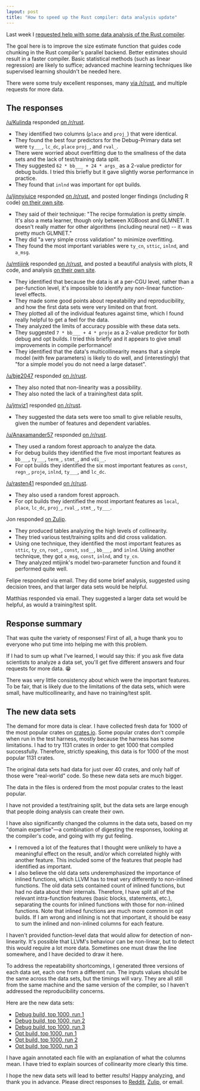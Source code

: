 ```yaml
---
layout: post
title: "How to speed up the Rust compiler: data analysis update"
---
```


Last week I [requested help with some data analysis of the Rust
compiler](https://nnethercote.github.io/2023/07/25/how-to-speed-up-the-rust-compiler-data-analysis-assistance-requested.html).

The goal here is to improve the size estimate function that guides code
chunking in the Rust compiler's parallel backend. Better estimates should
result in a faster compiler. Basic statistical methods (such as linear
regression) are likely to suffice; advanced machine learning techniques like
supervised learning shouldn't be needed here.

There were some truly excellent responses, many [via
/r/rust](https://www.reddit.com/r/rust/comments/158tcel/how_to_speed_up_the_rust_compiler_data_analysis/),
and multiple requests for more data.

## The responses

[/u/Kulinda](https://www.reddit.com/user/Kulinda) responded [on /r/rust](https://www.reddit.com/r/rust/comments/158tcel/how_to_speed_up_the_rust_compiler_data_analysis/jtd6ixv/).
- They identified two columns (`place` and `proj_`) that were identical.
- They found the best four predictors for the Debug-Primary data set were
  `ty___`, `lc_dc`, `place` `proj_`, and `rval_`.
- There were worried about overfitting due to the smallness of the data sets
  and the lack of test/training data split.
- They suggested `62 * bb___ + 24 * args_` as a 2-value predictor for debug
  builds. I tried this briefly but it gave slightly worse performance in
  practice.
- They found that `inlnd` was important for opt builds.

[/u/jinnyjuice](https://www.reddit.com/user/jinnyjuice) responded [on
/r/rust](https://www.reddit.com/r/rust/comments/158tcel/how_to_speed_up_the_rust_compiler_data_analysis/jte2s65/), and posted longer findings
(including R code) [on their own
site](https://pathosethoslogos.gitlab.io/nnethercote_rust_compiler_model/).
- They said of their technique: "The recipe formulation is pretty simple. It's
  also a meta learner, though only between XGBoost and GLMNET. It doesn't
  really matter for other algorithms (including neural net) -- it was pretty
  much GLMNET."
- They did "a very simple cross validation" to minimize overfitting.
- They found the most important variables were `ty_cn`, `sttic`, `inlnd`,
  and `a_msg`.

[/u/mtijink](https://www.reddit.com/user/mtijink) responded [on /r/rust](
https://www.reddit.com/r/rust/comments/158tcel/how_to_speed_up_the_rust_compiler_data_analysis/jtifa9y/),
and posted a beautiful analysis with plots, R code, and analysis [on their
own site](https://tij.ink/analysis.html).
- They identified that because the data is at a per-CGU level, rather than a
  per-function level, it's impossible to identify any non-linear function-level
  effects.
- They made some good points about repeatability and reproducibility, and how
  the first data sets were very limited on that front.
- They plotted all of the individual features against time, which I found really
  helpful to get a feel for the data.
- They analyzed the limits of accuracy possible with these data sets.
- They suggested `7 * bb___ + 4 * proje` as a 2-value predictor for both debug
  and opt builds. I tried this briefly and it appears to give small
  improvements in compile performance!
- They identified that the data's multicollinearity means that a simple model
  (with few parameters) is likely to do well, and (interestingly) that "for a
  simple model you do not need a large dataset".

[/u/bje2047](https://www.reddit.com/user/bje2047) responded 
[on /r/rust](https://www.reddit.com/r/rust/comments/158tcel/how_to_speed_up_the_rust_compiler_data_analysis/jtdes48/).
- They also noted that non-linearity was a possibility.
- They also noted the lack of a training/test data split.

[/u/jmviz1](https://www.reddit.com/user/jmviz1) responded [on /r/rust](https://www.reddit.com/r/rust/comments/158tcel/how_to_speed_up_the_rust_compiler_data_analysis/jtfdqmy/).
- They suggested the data sets were too small to give reliable results, given
  the number of features and dependent variables.

[/u/Anaxamander57](https://www.reddit.com/user/Anaxamander57) responded
[on /r/rust](https://www.reddit.com/r/rust/comments/158tcel/how_to_speed_up_the_rust_compiler_data_analysis/jtgsxwy/).
- They used a random forest approach to analyze the data.
- For debug builds they identified the five most important features as
  `bb___`, `ty___`, `term_`, `stmt_`, and `vdi__`.
- For opt builds they identified the six most important features as `const`,
  `regn_`, `proje`, `inlnd`, `ty___`, and `lc_dc`.

[/u/rasten41](https://www.reddit.com/user/rasten41) responded [on /r/rust](https://www.reddit.com/r/rust/comments/158tcel/how_to_speed_up_the_rust_compiler_data_analysis/jthv9lj/).
- They also used a random forest approach.
- For opt builds they identified the most important features as `local`,
  `place`, `lc_dc`, `proj_`, `rval_`, `stmt_`, `ty___`.

Jon responded [on
Zulip](https://rust-lang.zulipchat.com/#narrow/stream/247081-t-compiler.2Fperformance/topic/CGU.20size.20estimation.20function/near/378517834).
- They produced tables analyzing the high levels of collinearity.
- They tried various test/training splits and did cross validation.
- Using one technique, they identified the most important features as `sttic`,
  `ty_cn`, `root_`, `const`, `ssd__`, `bb___`, and `inlnd`. Using another
  technique, they got `a_msg`, `const`, `inlnd`, and `ty_cn`.
- They analyzed mtijink's model two-parameter function and found it performed
  quite well.

Felipe responded via email. They did some brief analysis, suggested using
decision trees, and that larger data sets would be helpful.

Matthias responded via email. They suggested a larger data set would be
helpful, as would a training/test split.

## Response summary

That was quite the variety of responses! First of all, a huge thank you to
everyone who put time into helping me with this problem.

If I had to sum up what I've learned, I would say this: if you ask five data
scientists to analyze a data set, you'll get five different answers and four
requests for more data. 😁

There was very little consistency about which were the important features. To
be fair, that is likely due to the limitations of the data sets, which were
small, have multicollinearity, and have no training/test split.

## The new data sets

The demand for more data is clear. I have collected fresh data for 1000 of the
most popular crates on [crates.io](https://crates.io/). Some popular crates
don't compile when run in the test harness, mostly because the harness has some
limitations. I had to try 1131 crates in order to get 1000 that compiled
successfully. Therefore, strictly speaking, this data is for 1000 of the most
popular 1131 crates.

The original data sets had data for just over 40 crates, and only half of those
were "real-world" code. So these new data sets are much bigger.

The data in the files is ordered from the most popular crates to the least
popular.

I have not provided a test/training split, but the data sets are large enough
that people doing analysis can create their own.

I have also significantly changed the columns in the data sets, based on my
"domain expertise"—a combination of digesting the responses, looking at the
compiler's code, and going with my gut feeling.
- I removed a lot of the features that I thought were unlikely to have a
  meaningful effect on the result, and/or which correlated highly with another
  feature. This included some of the features that people had identified as
  important.
- I also believe the old data sets underemphasized the importance of inlined
  functions, which LLVM has to treat very differently to non-inlined functions.
  The old data sets contained count of inlined functions, but had no data about
  their internals. Therefore, I have split all of the relevant intra-function
  features (basic blocks, statements, etc.), separating the counts for inlined
  functions with those for non-inlined functions. Note that inlined functions
  are much more common in opt builds. If I am wrong and inlining is not that
  important, it should be easy to sum the inlined and non-inlined columns for
  each feature.

I haven't provided function-level data that would allow for detection of
non-linearity. It's possible that LLVM's behaviour can be non-linear, but to
detect this would require a lot more data. Sometimes one must draw the line
somewhere, and I have decided to draw it here.

To address the repeatability shortcomings, I generated three versions of each
data set, each one from a different run. The inputs values should be the same
across the data sets, but the timings will vary. They are all still from the
same machine and the same version of the compiler, so I haven't addressed the
reproducibility concerns.

Here are the new data sets:
- [Debug build, top 1000, run 1](/aux/2023/08/01/Debug-Top1000-1.txt)
- [Debug build, top 1000, run 2](/aux/2023/08/01/Debug-Top1000-2.txt)
- [Debug build, top 1000, run 3](/aux/2023/08/01/Debug-Top1000-3.txt)
- [Opt build, top 1000, run 1](/aux/2023/08/01/Opt-Top1000-1.txt)
- [Opt build, top 1000, run 2](/aux/2023/08/01/Opt-Top1000-2.txt)
- [Opt build, top 1000, run 3](/aux/2023/08/01/Opt-Top1000-3.txt)

I have again annotated each file with an explanation of what the columns mean.
I have tried to explain sources of collinearity more clearly this time.

I hope the new data sets will lead to better results! Happy analyzing, and
thank you in advance. Please direct responses to
[Reddit](https://www.reddit.com/r/rust/comments/15f3cob/how_to_speed_up_the_rust_compiler_data_analysis/),
[Zulip](https://rust-lang.zulipchat.com/#narrow/stream/247081-t-compiler.2Fperformance/topic/CGU.20size.20estimation.20function), or email.

